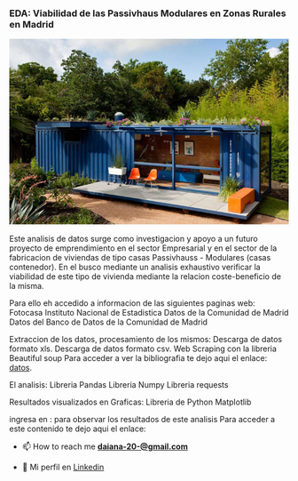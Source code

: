 ### EDA: Viabilidad de las Passivhaus Modulares en Zonas Rurales en Madrid
![](imagenes/Contenedor-exterior.jpg)

Este analisis de datos surge como investigacion y apoyo a un futuro proyecto de emprendimiento en el sector Empresarial y en el sector de la fabricacion de viviendas de tipo casas Passivhauss - Modulares (casas contenedor). En el busco mediante un analisis exhaustivo verificar la viabilidad de este tipo de vivienda mediante la relacion coste-beneficio de la misma.

Para ello eh accedido a informacion de las siguientes paginas web:
Fotocasa
Instituto Nacional de Estadistica
Datos de la Comunidad de Madrid
Datos del Banco de Datos de la Comunidad de Madrid



Extraccion de los datos, procesamiento de los mismos: 
Descarga de datos formato xls.
Descarga de datos formato csv.
Web Scraping con la libreria Beautiful soup
Para acceder a ver la bibliografia te dejo aqui el enlace: [datos](https://github.com/DaianaSaenz/EDA-CASAS-CONTENEDOR/tree/main/src/data).

El analisis:
Libreria Pandas
Libreria Numpy
Libreria requests

Resultados visualizados en Graficas:
Libreria de Python Matplotlib

ingresa en : para observar los resultados de este analisis
Para acceder a este contenido te dejo aqui el enlace: 

- 📫 How to reach me **daiana-20-@gmail.com**

- :gem: Mi perfil en [Linkedin](https://www.linkedin.com/in/daiana-noelia-saenz)